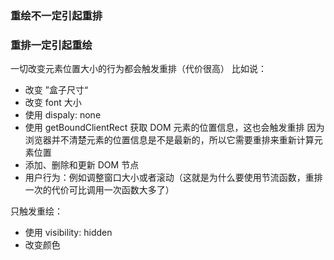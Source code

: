 ### 重绘不一定引起重排

### 重排一定引起重绘

一切改变元素位置大小的行为都会触发重排（代价很高）
比如说：

- 改变 ”盒子尺寸“
- 改变 font 大小
- 使用 dispaly: none
- 使用 getBoundClientRect 获取 DOM 元素的位置信息，这也会触发重排
  因为浏览器并不清楚元素的位置信息是不是最新的，所以它需要重排来重新计算元素位置
- 添加、删除和更新 DOM 节点
- 用户行为：例如调整窗口大小或者滚动（这就是为什么要使用节流函数，重排一次的代价可比调用一次函数大多了）

只触发重绘：

- 使用 visibility: hidden
- 改变颜色
